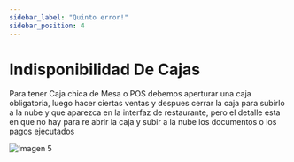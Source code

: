 ```yaml
---
sidebar_label: "Quinto error!"
sidebar_position: 4
---
```

# Indisponibilidad De Cajas

Para tener Caja chica de Mesa o POS debemos aperturar una caja obligatoria, luego hacer ciertas ventas y despues cerrar la caja para subirlo a la nube y que aparezca en la interfaz de restaurante, pero el detalle esta en que no hay para re abrir la caja y subir a la nube los documentos o los pagos ejecutados

![Imagen 5](/static/img/imagen5.png)
